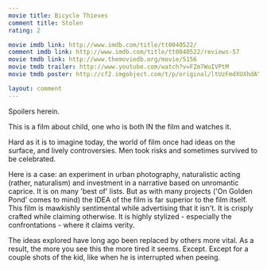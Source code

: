 ```yaml
---
movie title: Bicycle Thieves
comment title: Stolen
rating: 2

movie imdb link: http://www.imdb.com/title/tt0040522/
comment imdb link: http://www.imdb.com/title/tt0040522/reviews-57
movie tmdb link: http://www.themoviedb.org/movie/5156
movie tmdb trailer: http://www.youtube.com/watch?v=FZm7WuIVPtM
movie tmdb poster: http://cf2.imgobject.com/t/p/original/ltUzFmdXUXhdAYos71KPIH6vdBJ.jpg

layout: comment
---
```


Spoilers herein.

This is a film about child, one who is both IN the film and watches it.

Hard as it is to imagine today, the world of film once had ideas on the surface, and lively controversies. Men took risks and sometimes survived to be celebrated.

Here is a case: an experiment in urban photography, naturalistic acting (rather, naturalism) and investment in a narrative based on unromantic caprice. It is on many 'best of' lists. But as with many projects ('On Golden Pond' comes to mind) the IDEA of the film is far superior to the film itself. This film is mawkishly sentimental while advertising that it isn't. It is crisply crafted while claiming otherwise. It is highly stylized - especially the confrontations - where it claims verity.

The ideas explored have long ago been replaced by others more vital. As a result, the more you see this the more tired it seems. Except. Except for a couple shots of the kid, like when he is interrupted when peeing.